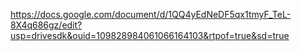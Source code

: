 https://docs.google.com/document/d/1QQ4yEdNeDF5qx1tmyF_TeL-8X4q686gz/edit?usp=drivesdk&ouid=109828984061066164103&rtpof=true&sd=true
